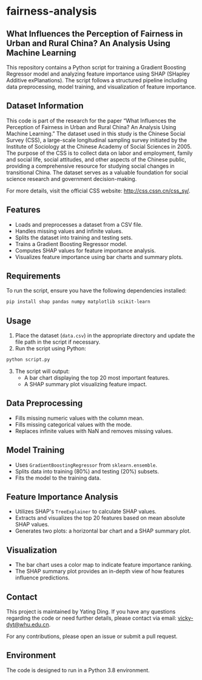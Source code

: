 # fairness-analysis
## What Influences the Perception of Fairness in Urban and Rural China? An Analysis Using Machine Learning

This repository contains a Python script for training a Gradient Boosting Regressor model and analyzing feature importance using SHAP (SHapley Additive exPlanations). The script follows a structured pipeline including data preprocessing, model training, and visualization of feature importance.

## Dataset Information

This code is part of the research for the paper “What Influences the Perception of Fairness in Urban and Rural China? An Analysis Using Machine Learning.” The dataset used in this study is the Chinese Social Survey (CSS), a large-scale longitudinal sampling survey initiated by the Institute of Sociology at the Chinese Academy of Social Sciences in 2005. The purpose of the CSS is to collect data on labor and employment, family and social life, social attitudes, and other aspects of the Chinese public, providing a comprehensive resource for studying social changes in transitional China. The dataset serves as a valuable foundation for social science research and government decision-making.

For more details, visit the official CSS website: http://css.cssn.cn/css_sy/.

## Features
- Loads and preprocesses a dataset from a CSV file.
- Handles missing values and infinite values.
- Splits the dataset into training and testing sets.
- Trains a Gradient Boosting Regressor model.
- Computes SHAP values for feature importance analysis.
- Visualizes feature importance using bar charts and summary plots.

## Requirements
To run the script, ensure you have the following dependencies installed:

```bash
pip install shap pandas numpy matplotlib scikit-learn
```

## Usage

1. Place the dataset (`data.csv`) in the appropriate directory and update the file path in the script if necessary.
2. Run the script using Python:

```bash
python script.py
```

3. The script will output:
   - A bar chart displaying the top 20 most important features.
   - A SHAP summary plot visualizing feature impact.

## Data Preprocessing
- Fills missing numeric values with the column mean.
- Fills missing categorical values with the mode.
- Replaces infinite values with NaN and removes missing values.

## Model Training
- Uses `GradientBoostingRegressor` from `sklearn.ensemble`.
- Splits data into training (80%) and testing (20%) subsets.
- Fits the model to the training data.

## Feature Importance Analysis
- Utilizes SHAP's `TreeExplainer` to calculate SHAP values.
- Extracts and visualizes the top 20 features based on mean absolute SHAP values.
- Generates two plots: a horizontal bar chart and a SHAP summary plot.

## Visualization
- The bar chart uses a color map to indicate feature importance ranking.
- The SHAP summary plot provides an in-depth view of how features influence predictions.


## Contact
This project is maintained by Yating Ding. If you have any questions regarding the code or need further details, please contact via email: vicky-dyt@whu.edu.cn.

For any contributions, please open an issue or submit a pull request.

## Environment
The code is designed to run in a Python 3.8 environment.


